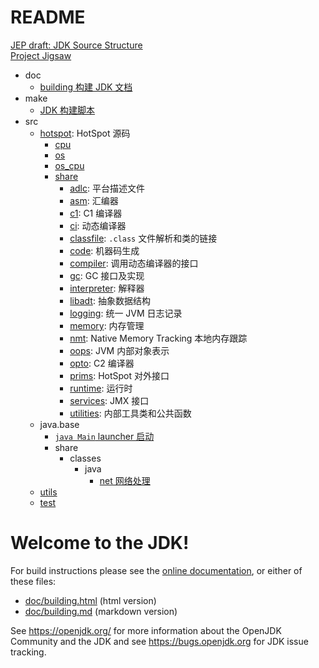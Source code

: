 
# README

[JEP draft: JDK Source Structure](https://openjdk.org/jeps/8283227)<br/>
[Project Jigsaw](https://openjdk.org/projects/jigsaw/)<br>

- doc
  - [building 构建 JDK 文档](doc/building.md)
- make
  - [JDK 构建脚本](make/readme.md)
- src
  - [hotspot](./src/hotspot/readme.md): HotSpot 源码
    - [cpu](./src/hotspot/cpu/readme.md)
    - [os](./src/hotspot/os/readme.md)
    - [os_cpu](./src/hotspot/os_cpu/readme.md)
    - [share](./src/hotspot/share/readme.md)
      - [adlc](./src/hotspot/share/adlc/readme.md): 平台描述文件
      - [asm](./src/hotspot/share/asm/readme.md): 汇编器
      - [c1](./src/hotspot/share/c1/readme.md): C1 编译器
      - [ci](./src/hotspot/share/ci/readme.md): 动态编译器
      - [classfile](./src/hotspot/share/classfile/readme.md): `.class` 文件解析和类的链接
      - [code](./src/hotspot/share/code/readme.md): 机器码生成
      - [compiler](./src/hotspot/share/compiler/readme.md): 调用动态编译器的接口
      - [gc](./src/hotspot/share/gc/readme.md): GC 接口及实现
      - [interpreter](./src/hotspot/share/interpreter/readme.md): 解释器
      - [libadt](./src/hotspot/share/libadt/readme.md): 抽象数据结构
      - [logging](./src/hotspot/share/logging/readme.md): 统一 JVM 日志记录
      - [memory](./src/hotspot/share/memory/readme.md): 内存管理
      - [nmt](./src/hotspot/share/nmt/readme.md): Native Memory Tracking 本地内存跟踪
      - [oops](./src/hotspot/share/oops/readme.md): JVM 内部对象表示
      - [opto](./src/hotspot/share/opto/readme.md): C2 编译器
      - [prims](./src/hotspot/share/prims/readme.md): HotSpot 对外接口
      - [runtime](./src/hotspot/share/runtime/readme.md): 运行时
      - [services](./src/hotspot/share/services/readme.md): JMX 接口
      - [utilities](./src/hotspot/share/utilities/readme.md): 内部工具类和公共函数
  - java.base
    - [`java Main` launcher 启动](src/java.base/share/native/launcher/readme.md)
    - share
      - classes
        - java
          - [net 网络处理](src/java.base/share/classes/java/net/readme.md)
  - [utils](src/utils/readme.md)
  - [test](src/test/readme.md)<br/>

# Welcome to the JDK!

For build instructions please see the
[online documentation](https://openjdk.org/groups/build/doc/building.html),
or either of these files:

- [doc/building.html](doc/building.html) (html version)
- [doc/building.md](doc/building.md) (markdown version)

See <https://openjdk.org/> for more information about the OpenJDK
Community and the JDK and see <https://bugs.openjdk.org> for JDK issue
tracking.
